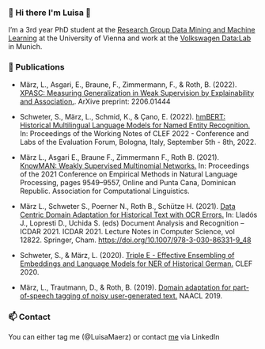 ### 👋 Hi there I'm Luisa 🦄 

I’m a 3rd year PhD student at the [Research Group Data Mining and Machine Learning](https://dm.cs.univie.ac.at/) at the University of Vienna
and work at the [Volkswagen Data:Lab](https://datalab-munich.de/) in Munich.


### 📃 Publications

- März, L., Asgari, E., Braune, F., Zimmermann, F., & Roth, B. (2022). [XPASC: Measuring Generalization in Weak Supervision by Explainability and Association.](https://arxiv.org/abs/2206.01444). ArXive preprint: 2206.01444

- Schweter, S., März, L.,  Schmid, K., & Çano, E. (2022). [hmBERT: Historical Multilingual Language Models for Named Entity Recognition.](http://ceur-ws.org/Vol-3180/paper-87.pdf) In: Proceedings of the Working Notes of CLEF 2022 - Conference and Labs of the Evaluation Forum, Bologna, Italy, September 5th - 8th, 2022.

- März L., Asgari E., Braune F., Zimmermann F., Roth B. (2021). [KnowMAN: Weakly Supervised Multinomial Networks.](https://aclanthology.org/2021.emnlp-main.751) In: Proceedings of the 2021 Conference on Empirical Methods in Natural Language Processing, pages 9549–9557, Online and Punta Cana, Dominican Republic. Association for Computational Linguistics.

- März L., Schweter S., Poerner N., Roth B., Schütze H. (2021). [Data Centric Domain Adaptation for Historical Text with OCR Errors.](https://link.springer.com/chapter/10.1007/978-3-030-86331-9_48#citeas) In: Lladós J., Lopresti D., Uchida S. (eds) Document Analysis and Recognition – ICDAR 2021. ICDAR 2021. Lecture Notes in Computer Science, vol 12822. Springer, Cham. https://doi.org/10.1007/978-3-030-86331-9_48

- Schweter, S., & März, L. (2020). [Triple E - Effective Ensembling of Embeddings and Language Models for NER of Historical German.](https://www.semanticscholar.org/paper/Triple-E-Effective-Ensembling-of-Embeddings-and-for-Schweter-M%C3%A4rz/e082bb840f9cfcc88c51b840d2b9a62645679564) CLEF 2020.

- März, L., Trautmann, D., & Roth, B. (2019). [Domain adaptation for part-of-speech tagging of noisy user-generated text.](https://www.semanticscholar.org/paper/Data-Centric-Domain-Adaptation-for-Historical-Text-M%C3%A4rz-Schweter/bf11af35c4544fd79ab7d8cc60a8a3e0e692be08) NAACL 2019.


### 📫 Contact
You can either tag me (@LuisaMaerz) or contact [me](https://www.linkedin.com/in/luisa-m%C3%A4rz-849650141/) via LinkedIn


<!---
LuisaMaerz/LuisaMaerz is a ✨ special ✨ repository because its `README.md` (this file) appears on your GitHub profile.
You can click the Preview link to take a look at your changes.
--->
